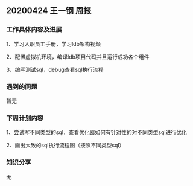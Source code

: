 ## 20200424 王一钢 周报

### 工作具体内容及进展

1、学习入职员工手册，学习ldb架构视频

2、配置虚拟机环境，编译ldb项目代码并且运行成功各个组件

3、编写测试sql，debug查看sql执行流程

### 遇到的问题

暂无

### 下周计划内容

1、尝试写不同类型的sql，查看优化器如何有针对性的对不同类型sql进行优化

2、画出大致的sql执行流程图（按照不同类型sql）

### 知识分享

无